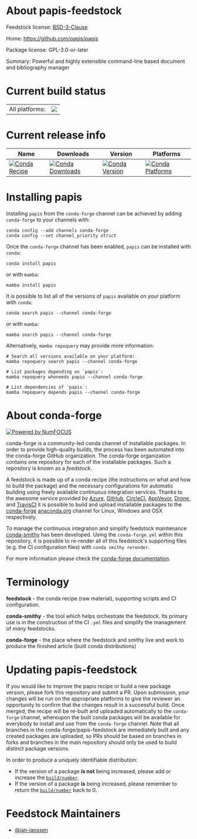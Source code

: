 About papis-feedstock
=====================

Feedstock license: [BSD-3-Clause](https://github.com/conda-forge/papis-feedstock/blob/main/LICENSE.txt)

Home: https://github.com/papis/papis

Package license: GPL-3.0-or-later

Summary: Powerful and highly extensible command-line based document and bibliography manager

Current build status
====================


<table><tr><td>All platforms:</td>
    <td>
      <a href="https://dev.azure.com/conda-forge/feedstock-builds/_build/latest?definitionId=23377&branchName=main">
        <img src="https://dev.azure.com/conda-forge/feedstock-builds/_apis/build/status/papis-feedstock?branchName=main">
      </a>
    </td>
  </tr>
</table>

Current release info
====================

| Name | Downloads | Version | Platforms |
| --- | --- | --- | --- |
| [![Conda Recipe](https://img.shields.io/badge/recipe-papis-green.svg)](https://anaconda.org/conda-forge/papis) | [![Conda Downloads](https://img.shields.io/conda/dn/conda-forge/papis.svg)](https://anaconda.org/conda-forge/papis) | [![Conda Version](https://img.shields.io/conda/vn/conda-forge/papis.svg)](https://anaconda.org/conda-forge/papis) | [![Conda Platforms](https://img.shields.io/conda/pn/conda-forge/papis.svg)](https://anaconda.org/conda-forge/papis) |

Installing papis
================

Installing `papis` from the `conda-forge` channel can be achieved by adding `conda-forge` to your channels with:

```
conda config --add channels conda-forge
conda config --set channel_priority strict
```

Once the `conda-forge` channel has been enabled, `papis` can be installed with `conda`:

```
conda install papis
```

or with `mamba`:

```
mamba install papis
```

It is possible to list all of the versions of `papis` available on your platform with `conda`:

```
conda search papis --channel conda-forge
```

or with `mamba`:

```
mamba search papis --channel conda-forge
```

Alternatively, `mamba repoquery` may provide more information:

```
# Search all versions available on your platform:
mamba repoquery search papis --channel conda-forge

# List packages depending on `papis`:
mamba repoquery whoneeds papis --channel conda-forge

# List dependencies of `papis`:
mamba repoquery depends papis --channel conda-forge
```


About conda-forge
=================

[![Powered by
NumFOCUS](https://img.shields.io/badge/powered%20by-NumFOCUS-orange.svg?style=flat&colorA=E1523D&colorB=007D8A)](https://numfocus.org)

conda-forge is a community-led conda channel of installable packages.
In order to provide high-quality builds, the process has been automated into the
conda-forge GitHub organization. The conda-forge organization contains one repository
for each of the installable packages. Such a repository is known as a *feedstock*.

A feedstock is made up of a conda recipe (the instructions on what and how to build
the package) and the necessary configurations for automatic building using freely
available continuous integration services. Thanks to the awesome service provided by
[Azure](https://azure.microsoft.com/en-us/services/devops/), [GitHub](https://github.com/),
[CircleCI](https://circleci.com/), [AppVeyor](https://www.appveyor.com/),
[Drone](https://cloud.drone.io/welcome), and [TravisCI](https://travis-ci.com/)
it is possible to build and upload installable packages to the
[conda-forge](https://anaconda.org/conda-forge) [anaconda.org](https://anaconda.org/)
channel for Linux, Windows and OSX respectively.

To manage the continuous integration and simplify feedstock maintenance
[conda-smithy](https://github.com/conda-forge/conda-smithy) has been developed.
Using the ``conda-forge.yml`` within this repository, it is possible to re-render all of
this feedstock's supporting files (e.g. the CI configuration files) with ``conda smithy rerender``.

For more information please check the [conda-forge documentation](https://conda-forge.org/docs/).

Terminology
===========

**feedstock** - the conda recipe (raw material), supporting scripts and CI configuration.

**conda-smithy** - the tool which helps orchestrate the feedstock.
                   Its primary use is in the construction of the CI ``.yml`` files
                   and simplify the management of *many* feedstocks.

**conda-forge** - the place where the feedstock and smithy live and work to
                  produce the finished article (built conda distributions)


Updating papis-feedstock
========================

If you would like to improve the papis recipe or build a new
package version, please fork this repository and submit a PR. Upon submission,
your changes will be run on the appropriate platforms to give the reviewer an
opportunity to confirm that the changes result in a successful build. Once
merged, the recipe will be re-built and uploaded automatically to the
`conda-forge` channel, whereupon the built conda packages will be available for
everybody to install and use from the `conda-forge` channel.
Note that all branches in the conda-forge/papis-feedstock are
immediately built and any created packages are uploaded, so PRs should be based
on branches in forks and branches in the main repository should only be used to
build distinct package versions.

In order to produce a uniquely identifiable distribution:
 * If the version of a package **is not** being increased, please add or increase
   the [``build/number``](https://docs.conda.io/projects/conda-build/en/latest/resources/define-metadata.html#build-number-and-string).
 * If the version of a package **is** being increased, please remember to return
   the [``build/number``](https://docs.conda.io/projects/conda-build/en/latest/resources/define-metadata.html#build-number-and-string)
   back to 0.

Feedstock Maintainers
=====================

* [@jan-janssen](https://github.com/jan-janssen/)


